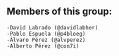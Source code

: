 ## Members of this group:
    -David Labrado (@davidlabher)
    -Pablo Espuela (@p4bloeg)
    -Álvaro Pérez (@alvperez)
    -Alberto Pérez (@con7i)